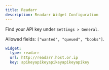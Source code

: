 ```yaml
---
title: Readarr
description: Readarr Widget Configuration
---
```


Find your API key under `Settings > General`.

Allowed fields: `["wanted", "queued", "books"]`.

```yaml
widget:
  type: readarr
  url: http://readarr.host.or.ip
  key: apikeyapikeyapikeyapikeyapikey
```
